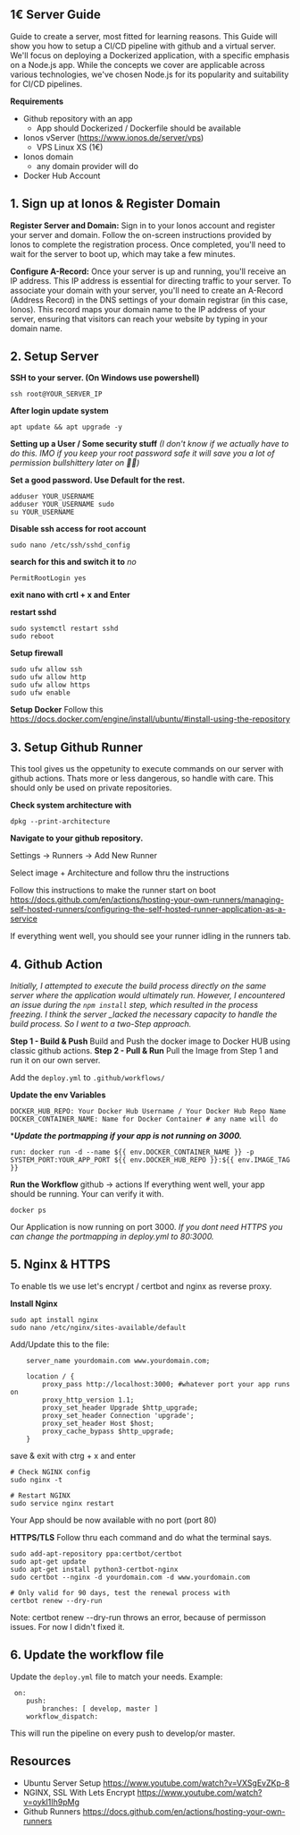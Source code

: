## 1€ Server Guide
Guide to create a server, most fitted for learning reasons.
This Guide will show you how to setup a CI/CD pipeline with github and a virtual server. 
We'll focus on deploying a Dockerized application, with a specific emphasis on a Node.js app. While the concepts we cover are applicable across various technologies, we've chosen Node.js for its popularity and suitability for CI/CD pipelines.

**Requirements**
 - Github repository with an app
	 - App should Dockerized / Dockerfile should be available
 - Ionos vServer (https://www.ionos.de/server/vps)
	 - VPS Linux XS (1€)
 - Ionos domain
	 - any domain provider will do
 - Docker Hub Account


## 1. Sign up at Ionos & Register Domain
 **Register Server and Domain:** Sign in to your Ionos account and register your server and domain. Follow the on-screen instructions provided by Ionos to complete the registration process. Once completed, you'll need to wait for the server to boot up, which may take a few minutes.
    
**Configure A-Record:** Once your server is up and running, you'll receive an IP address. This IP address is essential for directing traffic to your server. To associate your domain with your server, you'll need to create an A-Record (Address Record) in the DNS settings of your domain registrar (in this case, Ionos). This record maps your domain name to the IP address of your server, ensuring that visitors can reach your website by typing in your domain name.

## 2. Setup Server

**SSH to your server. (On Windows use powershell)**

    ssh root@YOUR_SERVER_IP

**After login update system**

    apt update && apt upgrade -y

**Setting up a User / Some security stuff** 
*(I don't know if we actually have to do this. IMO if you keep your root password safe it will save you a lot of permission bullshittery later on 🤷‍♀️)*

**Set a good password. Use Default for the rest.**

    adduser YOUR_USERNAME
    adduser YOUR_USERNAME sudo
    su YOUR_USERNAME

**Disable ssh access for root account** 

    sudo nano /etc/ssh/sshd_config

**search for  this and switch it to** *no*

    PermitRootLogin yes
**exit nano with crtl + x and Enter**

**restart sshd**

    sudo systemctl restart sshd
    sudo reboot

**Setup firewall**

    sudo ufw allow ssh
    sudo ufw allow http
    sudo ufw allow https
    sudo ufw enable
 **Setup Docker** 
 Follow this
 https://docs.docker.com/engine/install/ubuntu/#install-using-the-repository

## 3. Setup Github Runner
This tool gives us the oppetunity to execute commands on our server with github actions. Thats more or less dangerous, so handle with care. This should only be used on private repositories.

**Check system architecture with** 
```
dpkg --print-architecture
```
**Navigate to your github repository.** 

Settings -> Runners -> Add New Runner

Select image + Architecture and follow thru the instructions

Follow this instructions to make the runner start on boot
https://docs.github.com/en/actions/hosting-your-own-runners/managing-self-hosted-runners/configuring-the-self-hosted-runner-application-as-a-service

If everything went well, you should see your runner idling in the runners tab.

## 4. Github Action
*Initially, I attempted to execute the build process directly on the same server where the application would ultimately run. However, I encountered an issue during the `npm install` step, which resulted in the process freezing. I think the server _lacked the necessary capacity to handle the build process. So I went to a two-Step approach.*

**Step 1 - Build & Push** 
Build and Push the docker image to Docker HUB using classic github actions.
**Step 2 - Pull & Run**
Pull the Image from Step 1 and run it on our own server.

Add the `deploy.yml` to `.github/workflows/`

**Update the env Variables**

    DOCKER_HUB_REPO: Your Docker Hub Username / Your Docker Hub Repo Name  
    DOCKER_CONTAINER_NAME: Name for Docker Container # any name will do

****Update the portmapping if your app is not running on 3000.***

    run: docker run -d --name ${{ env.DOCKER_CONTAINER_NAME }} -p SYSTEM_PORT:YOUR_APP_PORT ${{ env.DOCKER_HUB_REPO }}:${{ env.IMAGE_TAG }}

**Run the Workflow** 
github -> actions 
If everything went well, your app should be running. Your can verify it with. 


    docker ps

Our Application is now running on port 3000. 
*If you dont need HTTPS you can change the portmapping in deploy.yml to 80:3000.*
## 5. Nginx & HTTPS
 To enable tls we use let's encrypt / certbot and nginx as reverse proxy.


**Install Nginx**
```
sudo apt install nginx
sudo nano /etc/nginx/sites-available/default
```
Add/Update this to the file:
```
    server_name yourdomain.com www.yourdomain.com;

    location / {
        proxy_pass http://localhost:3000; #whatever port your app runs on
        proxy_http_version 1.1;
        proxy_set_header Upgrade $http_upgrade;
        proxy_set_header Connection 'upgrade';
        proxy_set_header Host $host;
        proxy_cache_bypass $http_upgrade;
    }
```
save & exit with ctrg + x and enter

```
# Check NGINX config
sudo nginx -t

# Restart NGINX
sudo service nginx restart
```

Your App should be now available with no port (port 80)

**HTTPS/TLS**
Follow thru each command and do what the terminal says.
```
sudo add-apt-repository ppa:certbot/certbot
sudo apt-get update
sudo apt-get install python3-certbot-nginx
sudo certbot --nginx -d yourdomain.com -d www.yourdomain.com

# Only valid for 90 days, test the renewal process with
certbot renew --dry-run  
```
Note: certbot renew --dry-run throws an error, because of permisson issues. For now I didn't fixed it.

## 6. Update the workflow file

 Update the `deploy.yml` file  to match your needs. 
 Example: 

     on:  
	    push:  
		    branches: [ develop, master ]  
	    workflow_dispatch:
This will run the pipeline on every push to develop/or master.

## Resources

- Ubuntu Server Setup https://www.youtube.com/watch?v=VXSgEvZKp-8
- NGINX, SSL With Lets Encrypt https://www.youtube.com/watch?v=oykl1Ih9pMg
- Github Runners https://docs.github.com/en/actions/hosting-your-own-runners
